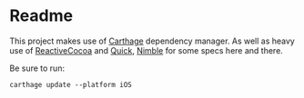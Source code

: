 # Readme

This project makes use of [Carthage](https://github.com/carthage/carthage/) dependency manager. As well as heavy use of [ReactiveCocoa](https://github.com/reactivecocoa/reactivecocoa) and [Quick](https://github.com/quick/quick), [Nimble](https://github.com/quick/nimble) for some specs here and there.

Be sure to run:

```
carthage update --platform iOS
```
